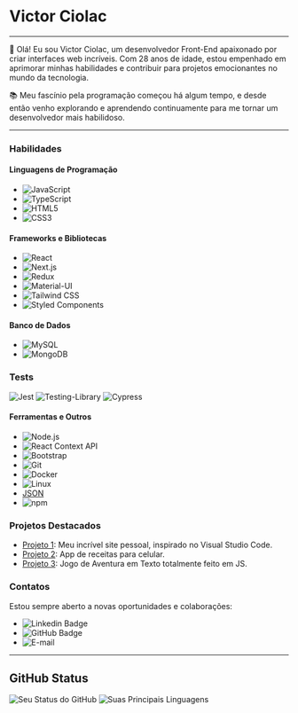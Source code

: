 # Victor Ciolac

<hr>

👋 Olá! Eu sou Victor Ciolac, um desenvolvedor Front-End apaixonado por criar interfaces web incríveis. Com 28 anos de idade, estou empenhado em aprimorar minhas habilidades e contribuir para projetos emocionantes no mundo da tecnologia.

📚 Meu fascínio pela programação começou há algum tempo, e desde então venho explorando e aprendendo continuamente para me tornar um desenvolvedor mais habilidoso.

<hr>

### Habilidades

#### Linguagens de Programação
- ![JavaScript](https://img.shields.io/badge/JavaScript-F7DF1E?style=for-the-badge&logo=javascript&logoColor=black)
- ![TypeScript](https://img.shields.io/badge/TypeScript-007ACC?style=for-the-badge&logo=typescript&logoColor=white)
- ![HTML5](https://img.shields.io/badge/HTML5-%23E34F26?style=for-the-badge&logo=html5&logoColor=white)
- ![CSS3](https://img.shields.io/badge/CSS3-%231572B6?style=for-the-badge&logo=css3&logoColor=white)

#### Frameworks e Bibliotecas
- ![React](https://img.shields.io/badge/React-%2320232a?style=for-the-badge&logo=react&logoColor=%2361DAFB)
- ![Next.js](https://img.shields.io/badge/Next-black?style=for-the-badge&logo=next.js&logoColor=white)
- ![Redux](https://img.shields.io/badge/redux-%23593d88.svg?style=for-the-badge&logo=redux&logoColor=white)
- ![Material-UI](https://img.shields.io/badge/MUI-%230081CB.svg?style=for-the-badge&logo=mui&logoColor=white)
- ![Tailwind CSS](https://img.shields.io/badge/tailwindcss-%2338B2AC.svg?style=for-the-badge&logo=tailwind-css&logoColor=white)
- ![Styled Components](https://img.shields.io/badge/Styled_Components-3D3D3D?style=for-the-badge&logo=styled-components&logoColor=FEA4E7)

#### Banco de Dados
- ![MySQL](https://img.shields.io/badge/MySQL-00000F?style=for-the-badge&logo=mysql&logoColor=white)
- ![MongoDB](https://img.shields.io/badge/MongoDB-4EA94B?style=for-the-badge&logo=mongodb&logoColor=white)

###  Tests
![Jest](https://img.shields.io/badge/-jest-%23C21325?style=for-the-badge&logo=jest&logoColor=white)
![Testing-Library](https://img.shields.io/badge/-TestingLibrary-%23E33332?style=for-the-badge&logo=testing-library&logoColor=white)
![Cypress](https://img.shields.io/badge/Cypress-FFF?style=for-the-badge&logo=cypress&logoColor=25292D)


#### Ferramentas e Outros
- ![Node.js](https://img.shields.io/badge/Node.js-339933?style=for-the-badge&logo=nodedotjs&logoColor=white) 
- ![React Context API](https://img.shields.io/badge/React_Context_API-61DAFB?style=for-the-badge&logo=react&logoColor=%2361DAFB)
- ![Bootstrap](https://img.shields.io/badge/Bootstrap-563D7C?style=for-the-badge&logo=bootstrap&logoColor=white)
- ![Git](https://img.shields.io/badge/Git-F05032?style=for-the-badge&logo=git&logoColor=white) 
- ![Docker](https://img.shields.io/badge/Docker-2496ED?style=for-the-badge&logo=docker&logoColor=white)
- ![Linux](https://img.shields.io/badge/Linux-EFBB21?style=for-the-badge&logo=linux&logoColor=000)
- [JSON](https://img.shields.io/badge/json-5E5C5C?style=for-the-badge&logo=json&logoColor=white) 
- ![npm](https://img.shields.io/badge/npm-CB3837?style=for-the-badge&logo=npm&logoColor=white)

### Projetos Destacados

- [Projeto 1](https://vciolac.vercel.app/): Meu incrível site pessoal, inspirado no Visual Studio Code.
- [Projeto 2](https://recipes-app-vciolac.vercel.app/): App de receitas para celular.
- [Projeto 3](https://vCiolac.github.io/cyo): Jogo de Aventura em Texto totalmente feito em JS.


### Contatos

Estou sempre aberto a novas oportunidades e colaborações:

- ![Linkedin Badge](https://img.shields.io/badge/-VictorCiolac-1e66b4?style=flat-square&logo=Linkedin&logoColor=white&link=www.linkedin.com/in/vciolac)
- ![GitHub Badge](https://img.shields.io/badge/-VictorCiolac-000000?style=flat-square&logo=GitHub&logoColor=white&link=https://github.com/vCiolac)
- ![E-mail](https://img.shields.io/badge/E-mail-000?style=flat-square&logo=Gmail&logoColor=white&link=mailto:seu-victor.bcfraga@gmail.com)

<hr>

## GitHub Status

![Seu Status do GitHub](https://github-readme-stats.vercel.app/api?username=vciolac&show_icons=true&theme=radical)
![Suas Principais Linguagens](https://github-readme-stats.vercel.app/api/top-langs/?username=vciolac&layout=compact&theme=radical)
